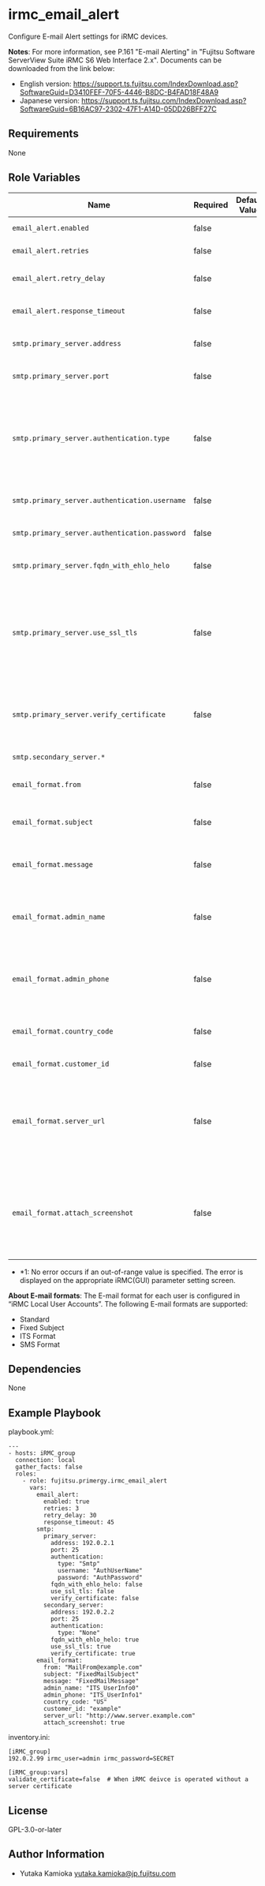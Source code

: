 irmc_email_alert
================

Configure E-mail Alert settings for iRMC devices.

**Notes**:
For more information, see P.161 "E-mail Alerting" in "Fujitsu Software ServerView Suite iRMC S6 Web Interface 2.x".
Documents can be downloaded from the link below:

- English version: <https://support.ts.fujitsu.com/IndexDownload.asp?SoftwareGuid=D3410FEF-70F5-4446-B8DC-B4FAD18F48A9>
- Japanese version: <https://support.ts.fujitsu.com/IndexDownload.asp?SoftwareGuid=6B16AC97-2302-47F1-A14D-05DD26BFF27C>

Requirements
------------

None

Role Variables
--------------

| Name | Required | Default Value | Choices | Type | Description |
|------|----------|---------------|---------|------|-------------|
| `email_alert.enabled` | false | | | bool | Enable E-mail Alerting. |
| `email_alert.retries` | false | | 0 to 7 (*1) | int | Number of SMTP retries. |
| `email_alert.retry_delay` | false | | | int | Time (up to 255 in seconds) between SMTP retries. |
| `email_alert.response_timeout` | false | | 10 to 300 (*1) | int | Timeout (in seconds) for an SMTP response. |
| `smtp.primary_server.address` | false | | | str | IP address, domain name or FQDN of the mail server. |
| `smtp.primary_server.port` | false | | 1 to 65535 (*1) | int | SMTP port of the mail server. |
| `smtp.primary_server.authentication.type` | false | | `None`, `Smtp` | str | Authentication type for connecting the iRMC to the mail server. "Smtp" is Authentication according to RFC 2554: SMTP Service Extension for Authentication. |
| `smtp.primary_server.authentication.username` | false | | | str | User name for authentication on the mail server. |
| `smtp.primary_server.authentication.password` | false | | | str | Password for authentication on the mail server. |
| `smtp.primary_server.fqdn_with_ehlo_helo` | false | | | bool | Enables sending the FQDN with EHLO/HELO. |
| `smtp.primary_server.use_ssl_tls` | false | | | bool | Depending on the configured network port, the iRMC will either directly establish an SSL connection (SMTPS legacy port 465) or check for the presence of the STARTTLS keyword. |
| `smtp.primary_server.verify_certificate` | false | | | bool | The SSL certificate from the SMTP server is verified against the stored CA certificate in the iRMC. |
| `smtp.secondary_server.*` | | | | | Same as `smtp.primary_server`. |
| `email_format.from` | false | | | str | Sender identification of the iRMC. Active for all mail formats. |
| `email_format.subject` | false | | | str | Fixed subject for the alert mails. Only active for the Fixed Subject mail format. |
| `email_format.message` | false | | | str | Type of message (E-mail). Only active for the Fixed Subject mail format. |
| `email_format.admin_name` | false | | | str | Name of the administrator responsible (optional). Only active for the ITS mail format. |
| `email_format.admin_phone` | false | | | str | Phone number of the administrator responsible (optional). Only active for the ITS mail format. |
| `email_format.country_code` | false | | | str | Two-character country code based on ISO 3166, ISO 3166 alpha 2. |
| `email_format.customer_id` | false | | | str | Identifier for the customer. |
| `email_format.server_url` | false | | | str | A URL under which the server is accessible under certain conditions. This must be entered manually. Only active for the Standard mail format. |
| `email_format.attach_screenshot` | false | | | bool | A screenshot generated automatically by the iRMC in the case of a critical OS stop event is attached to the corresponding "Critical O/S Stop" event E-mail. |

- *1: No error occurs if an out-of-range value is specified.
  The error is displayed on the appropriate iRMC(GUI) parameter setting screen.

**About E-mail formats**:
The E-mail format for each user is configured in “iRMC Local User Accounts”.
The following E-mail formats are supported:

- Standard
- Fixed Subject
- ITS Format
- SMS Format

Dependencies
------------

None

Example Playbook
----------------

playbook.yml:

    ---
    - hosts: iRMC_group
      connection: local
      gather_facts: false
      roles:
        - role: fujitsu.primergy.irmc_email_alert
          vars:
            email_alert:
              enabled: true
              retries: 3
              retry_delay: 30
              response_timeout: 45
            smtp:
              primary_server:
                address: 192.0.2.1
                port: 25
                authentication:
                  type: "Smtp"
                  username: "AuthUserName"
                  password: "AuthPassword"
                fqdn_with_ehlo_helo: false
                use_ssl_tls: false
                verify_certificate: false
              secondary_server:
                address: 192.0.2.2
                port: 25
                authentication:
                  type: "None"
                fqdn_with_ehlo_helo: true
                use_ssl_tls: true
                verify_certificate: true
            email_format:
              from: "MailFrom@example.com"
              subject: "FixedMailSubject"
              message: "FixedMailMessage"
              admin_name: "ITS_UserInfo0"
              admin_phone: "ITS_UserInfo1"
              country_code: "US"
              customer_id: "example"
              server_url: "http://www.server.example.com"
              attach_screenshot: true

inventory.ini:

    [iRMC_group]
    192.0.2.99 irmc_user=admin irmc_password=SECRET

    [iRMC_group:vars]
    validate_certificate=false  # When iRMC deivce is operated without a server certificate

License
-------

GPL-3.0-or-later

Author Information
------------------

- Yutaka Kamioka <yutaka.kamioka@jp.fujitsu.com>
